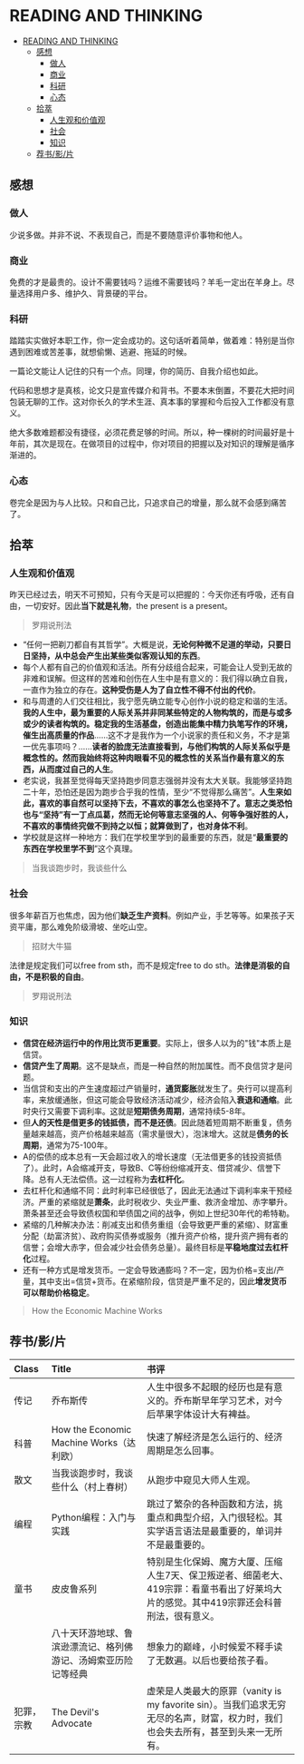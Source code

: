 # READING AND THINKING

- [READING AND THINKING](#reading-and-thinking)
  - [感想](#感想)
    - [做人](#做人)
    - [商业](#商业)
    - [科研](#科研)
    - [心态](#心态)
  - [拾萃](#拾萃)
    - [人生观和价值观](#人生观和价值观)
    - [社会](#社会)
    - [知识](#知识)
  - [荐书/影/片](#荐书影片)

## 感想

### 做人

少说多做。并非不说、不表现自己，而是不要随意评价事物和他人。

### 商业

免费的才是最贵的。设计不需要钱吗？运维不需要钱吗？羊毛一定出在羊身上。尽量选择用户多、维护久、背景硬的平台。

### 科研

踏踏实实做好本职工作，你一定会成功的。这句话听着简单，做着难：特别是当你遇到困难或苦差事，就想偷懒、逃避、拖延的时候。

一篇论文能让人记住的只有一个点。同理，你的简历、自我介绍也如此。

代码和思想才是真核，论文只是宣传媒介和背书。不要本末倒置，不要花大把时间包装无聊的工作。这对你长久的学术生涯、真本事的掌握和今后投入工作都没有意义。

绝大多数难题都没有捷径，必须花费足够的时间。所以，种一棵树的时间最好是十年前，其次是现在。在做项目的过程中，你对项目的把握以及对知识的理解是循序渐进的。

### 心态

卷完全是因为与人比较。只和自己比，只追求自己的增量，那么就不会感到痛苦了。

## 拾萃

### 人生观和价值观

昨天已经过去，明天不可预知，只有今天是可以把握的：今天你还有呼吸，还有自由，一切安好。因此**当下就是礼物**，the present is a present。

> 罗翔说刑法

- “任何一把剃刀都自有其哲学”。大概是说，**无论何种微不足道的举动，只要日日坚持，从中总会产生出某些类似客观认知的东西**。
- 每个人都有自己的价值观和活法。所有分歧组合起来，可能会让人受到无故的非难和误解。但这样的苦难和创伤在人生中是有意义的：我们得以确立自我，一直作为独立的存在。**这种受伤是人为了自立性不得不付出的代价**。
- 和与周遭的人们交往相比，我宁愿先确立能专心创作小说的稳定和谐的生活。**我的人生中，最为重要的人际关系并非同某些特定的人物构筑的，而是与或多或少的读者构筑的。稳定我的生活基盘，创造出能集中精力执笔写作的环境，催生出高质量的作品**……这不才是我作为一个小说家的责任和义务，不才是第一优先事项吗？……**读者的脸庞无法直接看到，与他们构筑的人际关系似乎是概念性的。然而我始终将这种肉眼看不见的概念性的关系当作最有意义的东西，从而度过自己的人生**。
- 老实说，我甚至觉得每天坚持跑步同意志强弱并没有太大关联。我能够坚持跑二十年，恐怕还是因为跑步合乎我的性情，至少“不觉得那么痛苦”。**人生来如此，喜欢的事自然可以坚持下去，不喜欢的事怎么也坚持不了。意志之类恐怕也与“坚持”有一丁点瓜葛，然而无论何等意志坚强的人、何等争强好胜的人，不喜欢的事情终究做不到持之以恒；就算做到了，也对身体不利**。
- 学校就是这样一种地方：我们在学校里学到的最重要的东西，就是“**最重要的东西在学校里学不到**”这个真理。

> 当我谈跑步时，我谈些什么

### 社会

很多年薪百万也焦虑，因为他们**缺乏生产资料**。例如产业，手艺等等。如果孩子天资平庸，那么难免阶级滑坡、坐吃山空。

> 招财大牛猫

法律是规定我们可以free from sth，而不是规定free to do sth。**法律是消极的自由，不是积极的自由**。

> 罗翔说刑法

### 知识

- **信贷在经济运行中的作用比货币更重要**。实际上，很多人以为的"钱"本质上是信贷。
- **信贷产生了周期**。这不是缺点，而是一种自然的附加属性。而不良信贷才是问题。
- 当信贷和支出的产生速度超过产销量时，**通货膨胀**就发生了。央行可以提高利率，来放缓通胀，但这可能会导致经济活动减少，经济会陷入**衰退和通缩**。此时央行又需要下调利率。这就是**短期债务周期**，通常持续5-8年。
- 但**人的天性是借更多的钱抵债，而不是还债**。因此随着短周期不断重复，债务量越来越高，资产价格越来越高（需求量很大），泡沫增大。这就是**债务的长周期**，通常为75-100年。
- A的偿债的成本总有一天会超过收入的增长速度（无法借更多的钱投资抵债了）。此时，A会缩减开支，导致B、C等纷纷缩减开支、借贷减少、信誉下降。总有人无法偿债。这一过程称为**去杠杆化**。
- 去杠杆化和通缩不同：此时利率已经很低了，因此无法通过下调利率来干预经济。严重的紧缩就是**萧条**，此时税收少、失业严重、救济金增加、赤字攀升。萧条甚至还会导致债权国和举债国之间的战争，例如上世纪30年代的希特勒。
- 紧缩的几种解决办法：削减支出和债务重组（会导致更严重的紧缩）、财富重分配（劫富济贫）、政府购买债券或服务（推升资产价格，提升资产拥有者的信誉；会增大赤字，但会减少社会债务总量）。最终目标是**平稳地度过去杠杆化**过程。
- 还有一种方式是增发货币。一定会导致通膨吗？不一定，因为价格=支出/产量，其中支出=信贷+货币。在紧缩阶段，信贷是严重不足的，因此**增发货币可以帮助价格稳定**。

> How the Economic Machine Works

## 荐书/影/片

|Class|Title|书评|
|:-|:-|:-|
|传记|乔布斯传|人生中很多不起眼的经历也是有意义的。乔布斯早年学习艺术，对今后苹果字体设计大有裨益。|
|科普|How the Economic Machine Works（达利欧）|快速了解经济是怎么运行的、经济周期是怎么回事。|
|散文|当我谈跑步时，我谈些什么（村上春树）|从跑步中窥见大师人生观。|
|编程|Python编程：入门与实践|跳过了繁杂的各种函数和方法，挑重点和典型介绍，入门很轻松。其实学语言语法是最重要的，单词并不是最重要的。|
|童书|皮皮鲁系列|特别是生化保姆、魔方大厦、压缩人生7天、保卫叛逆者、细菌老大、419宗罪：看童书看出了好莱坞大片的感觉。其中419宗罪还会科普刑法，很有意义。|
||八十天环游地球、鲁滨逊漂流记、格列佛游记、汤姆索亚历险记等经典|想象力的巅峰，小时候爱不释手读了无数遍。以后也要给孩子看。|
|犯罪，宗教|The Devil's Advocate|虚荣是人类最大的原罪（vanity is my favorite sin）。当我们追求无穷无尽的名声，财富，权力时，我们也会失去所有，甚至到头来一无所有。|
